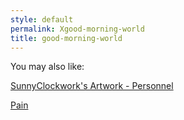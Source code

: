 ```yaml
---
style: default
permalink: Xgood-morning-world
title: good-morning-world
---
```

You may also like:

[SunnyClockwork's Artwork - Personnel](http://scp-wiki.net/sunny-art-personnel)

[Pain](http://scp-wiki.net/the-rotting-man-of-stalingrad)
